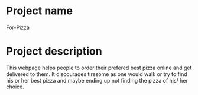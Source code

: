 # Project name
For-Pizza

# Project description
This webpage helps people to order their prefered best pizza online and get delivered to them. It discourages tiresome as one would walk or try to find his or her best pizza and maybe ending up not finding the pizza of his/ her choice.